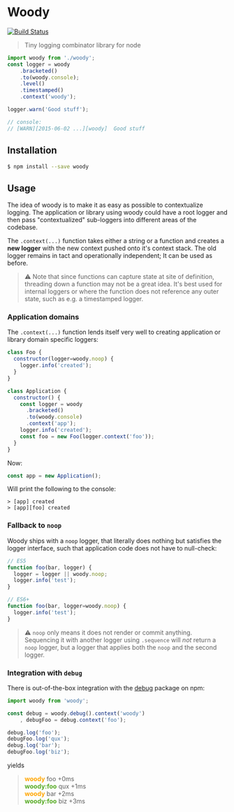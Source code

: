 # Woody

[![Build Status](https://travis-ci.org/felixSchl/woody.svg?branch=master)](https://travis-ci.org/felixSchl/woody)

> Tiny logging combinator library for node

```javascript
import woody from './woody';
const logger = woody
    .bracketed()
    .to(woody.console);
    .level()
    .timestamped()
    .context('woody');

logger.warn('Good stuff');

// console:
// [WARN][2015-06-02 ...][woody]  Good stuff
```

## Installation

```bash
$ npm install --save woody
```

## Usage

The idea of woody is to make it as easy as possible to contextualize logging.
The application or library using woody could have a root logger and then pass
"contextualized" sub-loggers into different areas of the codebase.

The `.context(...)` function takes either a string or a function and creates a
**new logger** with the new context pushed onto it's context stack. The old
logger remains in tact and operationally independent; It can be used as before.

> :warning: Note that since functions can capture state at site of definition,
> threading down a function may not be a great idea. It's best used for internal
> loggers or where the function does not reference any outer state, such as e.g.
> a timestamped logger.


### Application domains

The `.context(...)` function lends itself very well to creating application or
library domain specific loggers:

```javascript
class Foo {
  constructor(logger=woody.noop) {
    logger.info('created');
  }
}

class Application {
  constructor() {
    const logger = woody
      .bracketed()
      .to(woody.console)
      .context('app');
    logger.info('created');
    const foo = new Foo(logger.context('foo'));
  }
}
```

Now:

```javascript
const app = new Application();
```

Will print the following to the console:

```
> [app] created
> [app][foo] created
```

### Fallback to `noop`

Woody ships with a `noop` logger, that literally does nothing but satisfies the
logger interface, such that application code does not have to null-check:

```javascript
// ES5
function foo(bar, logger) {
  logger = logger || woody.noop;
  logger.info('test');
}

// ES6+
function foo(bar, logger=woody.noop) {
  logger.info('test');
}
```

> :warning: `noop` only means it does not render or commit anything.
> Sequencing it with another logger using `.sequence` will *not* return a `noop`
> logger, but a logger that applies both the `noop` and the second logger.

### Integration with `debug`

There is out-of-the-box integration with the [debug](https://www.npmjs.com/package/debug)
package on npm:

```javascript
import woody from 'woody';

const debug = woody.debug().context('woody')
    , debugFoo = debug.context('foo');

debug.log('foo');
debugFoo.log('qux');
debug.log('bar');
debugFoo.log('biz');

```

yields

>   <strong style="color:orange">woody</strong> foo +0ms<br/>
>   <strong style="color:#5a2">woody:foo</strong> qux +1ms<br/>
>   <strong style="color:orange">woody</strong> bar +2ms<br/>
>   <strong style="color:#5a2">woody:foo</strong> biz +3ms
